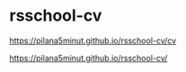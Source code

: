 # rsschool-cv
https://pilana5minut.github.io/rsschool-cv/cv

https://pilana5minut.github.io/rsschool-cv/